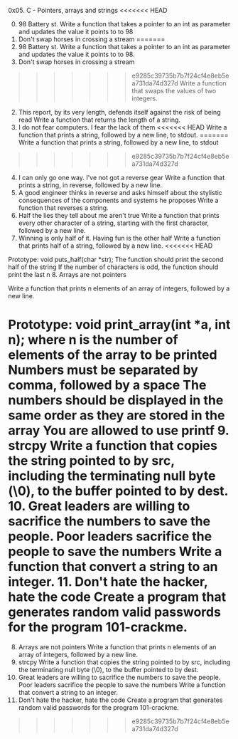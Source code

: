 0x05. C - Pointers, arrays and strings
<<<<<<< HEAD

0. 98 Battery st.
	Write a function that takes a pointer to an int as parameter and updates the value it points to to 98
1. Don't swap horses in crossing a stream
=======
0. 98 Battery st.
Write a function that takes a pointer to an int as parameter and updates the value it points to to 98.
1. Don't swap horses in crossing a stream

>>>>>>> e9285c39735b7b7f24cf4e8eb5ea731da74d327d
	Write a function that swaps the values of two integers.
2. This report, by its very length, defends itself against the risk of being read
	Write a function that returns the length of a string.
3. I do not fear computers. I fear the lack of them
<<<<<<< HEAD
	Write a function that prints a string, followed by a new line, to stdout.
=======
	Write a function that prints a string, followed by a new line, to stdout
>>>>>>> e9285c39735b7b7f24cf4e8eb5ea731da74d327d
4. I can only go one way. I've not got a reverse gear
	Write a function that prints a string, in reverse, followed by a new line.
5. A good engineer thinks in reverse and asks himself about the stylistic consequences of the components and systems he proposes
	Write a function that reverses a string.
6. Half the lies they tell about me aren't true
	Write a function that prints every other character of a string, starting with the first character, followed by a new line.
7. Winning is only half of it. Having fun is the other half
	Write a function that prints half of a string, followed by a new line.
<<<<<<< HEAD

Prototype: void puts_half(char *str);
The function should print the second half of the string
If the number of characters is odd, the function should print the last n
8. Arrays are not pointers
	
Write a function that prints n elements of an array of integers, followed by a new line.

Prototype: void print_array(int *a, int n);
where n is the number of elements of the array to be printed
Numbers must be separated by comma, followed by a space
The numbers should be displayed in the same order as they are stored in the array
You are allowed to use printf
9. strcpy
	Write a function that copies the string pointed to by src, including the terminating null byte (\0), to the buffer pointed to by dest.
10. Great leaders are willing to sacrifice the numbers to save the people. Poor leaders sacrifice the people to save the numbers
	Write a function that convert a string to an integer.
11. Don't hate the hacker, hate the code
	Create a program that generates random valid passwords for the program 101-crackme.
=======
8. Arrays are not pointers
	Write a function that prints n elements of an array of integers, followed by a new line.
9. strcpy
	Write a function that copies the string pointed to by src, including the terminating null byte (\0), to the buffer pointed to by dest.
10. Great leaders are willing to sacrifice the numbers to save the people. Poor leaders sacrifice the people to save the numbers
Write a function that convert a string to an integer.
11. Don't hate the hacker, hate the code
	Create a program that generates random valid passwords for the program 101-crackme.

>>>>>>> e9285c39735b7b7f24cf4e8eb5ea731da74d327d
